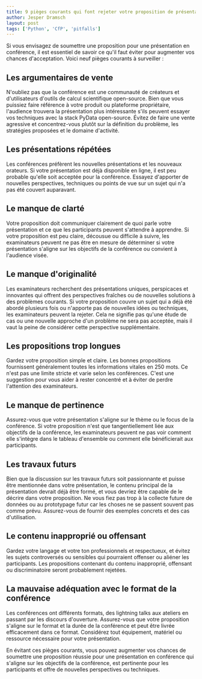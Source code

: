 ```yaml
---
title: 9 pièges courants qui font rejeter votre proposition de présentation pour les conférences Python
author: Jesper Dramsch
layout: post
tags: ['Python', 'CfP', 'pitfalls']
---
```


Si vous envisagez de soumettre une proposition pour une présentation en conférence, il est essentiel de savoir ce qu'il faut éviter pour augmenter vos chances d'acceptation. Voici neuf pièges courants à surveiller :

## Les argumentaires de vente

N'oubliez pas que la conférence est une communauté de créateurs et d'utilisateurs d'outils de calcul scientifique open-source. Bien que vous puissiez faire référence à votre produit ou plateforme propriétaire, l'audience trouvera la présentation plus intéressante s'ils peuvent essayer vos techniques avec la stack PyData open-source. Évitez de faire une vente agressive et concentrez-vous plutôt sur la définition du problème, les stratégies proposées et le domaine d'activité.

## Les présentations répétées

Les conférences préfèrent les nouvelles présentations et les nouveaux orateurs. Si votre présentation est déjà disponible en ligne, il est peu probable qu'elle soit acceptée pour la conférence. Essayez d'apporter de nouvelles perspectives, techniques ou points de vue sur un sujet qui n'a pas été couvert auparavant.

## Le manque de clarté

Votre proposition doit communiquer clairement de quoi parle votre présentation et ce que les participants peuvent s'attendre à apprendre. Si votre proposition est peu claire, décousue ou difficile à suivre, les examinateurs peuvent ne pas être en mesure de déterminer si votre présentation s'aligne sur les objectifs de la conférence ou convient à l'audience visée.

## Le manque d'originalité

Les examinateurs recherchent des présentations uniques, perspicaces et innovantes qui offrent des perspectives fraîches ou de nouvelles solutions à des problèmes courants. Si votre proposition couvre un sujet qui a déjà été abordé plusieurs fois ou n'apporte pas de nouvelles idées ou techniques, les examinateurs peuvent la rejeter. Cela ne signifie pas qu'une étude de cas ou une nouvelle approche d'un problème ne sera pas acceptée, mais il vaut la peine de considérer cette perspective supplémentaire.

## Les propositions trop longues

Gardez votre proposition simple et claire. Les bonnes propositions fournissent généralement toutes les informations vitales en 250 mots. Ce n'est pas une limite stricte et varie selon les conférences. C'est une suggestion pour vous aider à rester concentré et à éviter de perdre l'attention des examinateurs.

## Le manque de pertinence

Assurez-vous que votre présentation s'aligne sur le thème ou le focus de la conférence. Si votre proposition n'est que tangentiellement liée aux objectifs de la conférence, les examinateurs peuvent ne pas voir comment elle s'intègre dans le tableau d'ensemble ou comment elle bénéficierait aux participants.

## Les travaux futurs

Bien que la discussion sur les travaux futurs soit passionnante et puisse être mentionnée dans votre présentation, le contenu principal de la présentation devrait déjà être formé, et vous devriez être capable de le décrire dans votre proposition. Ne vous fiez pas trop à la collecte future de données ou au prototypage futur car les choses ne se passent souvent pas comme prévu. Assurez-vous de fournir des exemples concrets et des cas d'utilisation.

## Le contenu inapproprié ou offensant

Gardez votre langage et votre ton professionnels et respectueux, et évitez les sujets controversés ou sensibles qui pourraient offenser ou aliéner les participants. Les propositions contenant du contenu inapproprié, offensant ou discriminatoire seront probablement rejetées.

## La mauvaise adéquation avec le format de la conférence

Les conférences ont différents formats, des lightning talks aux ateliers en passant par les discours d'ouverture. Assurez-vous que votre proposition s'aligne sur le format et la durée de la conférence et peut être livrée efficacement dans ce format. Considérez tout équipement, matériel ou ressource nécessaire pour votre présentation.

En évitant ces pièges courants, vous pouvez augmenter vos chances de soumettre une proposition réussie pour une présentation en conférence qui s'aligne sur les objectifs de la conférence, est pertinente pour les participants et offre de nouvelles perspectives ou techniques.
